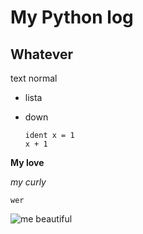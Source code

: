 # My Python log 
## Whatever 
text normal 
- lista 
- down 

      ident x = 1 
      x + 1 
  
**My love**

_my curly_

`wer`

![me beautiful](http://www.reportingday.com/wp-content/uploads/2018/06/Cat-Sleeping-Pics.jpg)

